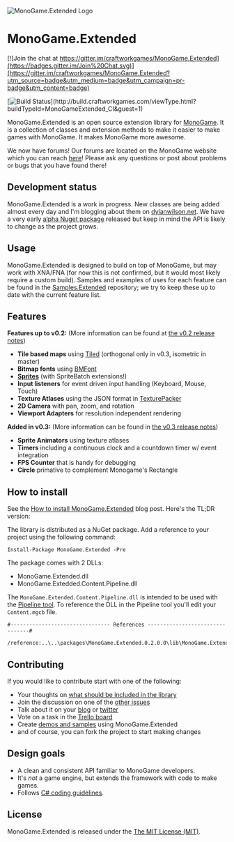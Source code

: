 ![MonoGame.Extended Logo](https://raw.githubusercontent.com/craftworkgames/MonoGame.Extended/master/Logos/logo-banner-800.png)

# MonoGame.Extended

[![Join the chat at https://gitter.im/craftworkgames/MonoGame.Extended](https://badges.gitter.im/Join%20Chat.svg)](https://gitter.im/craftworkgames/MonoGame.Extended?utm_source=badge&utm_medium=badge&utm_campaign=pr-badge&utm_content=badge)

[![Build Status](http://build.craftworkgames.com/app/rest/builds/buildType:(id:MonoGameExtended_CI)/statusIcon)](http://build.craftworkgames.com/viewType.html?buildTypeId=MonoGameExtended_CI&guest=1)

MonoGame.Extended is an open source extension library for [MonoGame](http://www.monogame.net/). It is a collection of classes and extension methods to make it easier to make games with MonoGame. It makes MonoGame more awesome.

We now have forums! Our forums are located on the MonoGame website which you can reach [here](http://community.monogame.net/category/extended)! Please ask any questions or post about problems or bugs that you have found there!

## Development status

MonoGame.Extended is a work in progress. New classes are being added almost every day and I'm blogging about them on [dylanwilson.net](http://dylanwilson.net/). We have a very early [alpha Nuget package](https://www.nuget.org/packages/MonoGame.Extended/) released but keep in mind the API is likely to change as the project grows.

## Usage

MonoGame.Extended is designed to build on top of MonoGame, but may work with XNA/FNA (for now this is not confirmed, but it would most likely require a custom build). Samples and examples of uses for each feature can be found in the [Samples.Extended](https://github.com/craftworkgames/Samples.Extended) repository; we try to keep these up to date with the current feature list.

## Features

**Features up to v0.2:** (More information can be found at [the v0.2 release notes](http://dylanwilson.net/monogame-extended-v0-3-release-notes))
- **Tile based maps** using [Tiled](http://www.mapeditor.org/) (orthogonal only in v0.3, isometric in master)
- **Bitmap fonts** using [BMFont](http://www.angelcode.com/products/bmfont/)
- **[Sprites](http://dylanwilson.net/sprites-and-spritebatch-extensions-in-monogame-extended)** (with SpriteBatch extensions!)
- **Input listeners** for event driven input handling (Keyboard, Mouse, Touch)
- **Texture Atlases** using the JSON format in [TexturePacker](https://www.codeandweb.com/texturepacker)
- **2D Camera** with pan, zoom, and rotation
- **Viewport Adapters** for resolution independent rendering

**Added in v0.3:** (More information can be found in [the v0.3 release notes](http://dylanwilson.net/monogame-extended-v0-3-release-notes))
- **Sprite Animators** using texture atlases
- **Timers** including a continuous clock and a countdown timer w/ event integration
- **FPS Counter** that is handy for debugging
- **Circle** primative to complement Monogame's Rectangle

## How to install

See the [How to install MonoGame.Extended](http://dylanwilson.net/how-to-install-monogame-extended) blog post. Here's the TL;DR version:

The library is distributed as a NuGet package. Add a reference to your project using the following command:

	Install-Package MonoGame.Extended -Pre

The package comes with 2 DLLs:

 - MonoGame.Extended.dll
 - MonoGame.Extedded.Content.Pipeline.dll
 
The `MonoGame.Extended.Content.Pipeline.dll` is intended to be used with the [Pipeline tool](http://www.monogame.net/documentation/?page=Pipeline). To reference the DLL in the Pipeline tool you'll edit your `Content.mgcb` file.

```
#-------------------------------- References --------------------------------#
    
/reference:..\..\packages\MonoGame.Extended.0.2.0.0\lib\MonoGame.Extended.Content.Pipeline.dll
```


## Contributing

If you would like to contribute start with one of the following:

 - Your thoughts on [what should be included in the library](https://github.com/craftworkgames/MonoGame.Extended/issues/2)
 - Join the discussion on one of the [other issues](https://github.com/craftworkgames/MonoGame.Extended/issues)
 - Talk about it on your [blog](http://dylanwilson.net/) or [twitter](https://twitter.com/craftworkgames)
 - Vote on a task in the [Trello board](https://trello.com/b/Xi6Rfqhb)
 - Create [demos and samples](https://github.com/craftworkgames/Samples.Extended) using MonoGame.Extended
 - and of course, you can fork the project to start making changes

 
## Design goals

 - A clean and consistent API familiar to MonoGame developers.
 - It's *not* a game engine, but extends the framework with code to make games.
 - Follows [C# coding guidelines](https://msdn.microsoft.com/en-us/library/ms229002(v=vs.110).aspx).


## License

MonoGame.Extended is released under the [The MIT License (MIT)](https://github.com/craftworkgames/MonoGame.Extended/blob/master/LICENSE).
 
